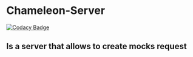 # Chameleon-Server

[![Codacy Badge](https://api.codacy.com/project/badge/Grade/d3a47f0b1ae24f30a99562a4e72d8fb6)](https://app.codacy.com/manual/Atthaualpha/Chameleon-Server?utm_source=github.com&utm_medium=referral&utm_content=Atthaualpha/Chameleon-Server&utm_campaign=Badge_Grade_Dashboard)

## Is a server that allows to create mocks request
